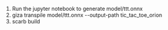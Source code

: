 1. Run the jupyter notebook to generate model/ttt.onnx
2. giza transpile model/ttt.onnx --output-path tic_tac_toe_orion
3. scarb build